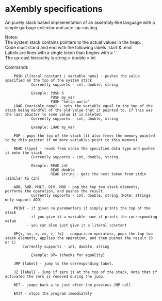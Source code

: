 <h1>aXembly specifications</h1>

An purely stack based implementation of an assembly-like language with a simple garbage collector and auto-up-casting. 

Notes:<br>
The system stack contains pointers to the actual values in the heap.<br>
Code must stand and end with the following labels .start & .end<br>
Labels are lines with a single token than begins with a '.'<br>
The up-cast hierarchy is string > double > int 

Commands
<br>

        PUSH {literal_constant | variable_name} - pushes the value specified on the top of the system stack
                Currently supports - int, double, string

                Example: PUSH 5
                         PUSH my_var
                         PUSH "hello world"
        LOAD {variable_name} - sets the variable equal to the top of the stack being mindful of the old value that it pointed to. If this was the last pointer to some value it is deleted.
                Currently supports - int, double, string
	
                Example: LOAD my_var

        POP - pops the top of the stack (it also frees the memory pointed to by this pointer if no more variables point to this memory)

        READ {type} - reads from stdin the specified data type and pushes it onto the stack
                Currently supports - int, double, string

                Example: READ int
						 READ double
						 READ string - gets the next token from stdin (similar to cin)

        ADD, SUB, MULT, DIV, MOD - pop the top two stack elements, performs the operation, and pushes the result.
                Currently supports - int, double, string (Note: strings only support ADD)

       	PRINT - if given no paramenters it simply prints the top of the stack
              - if you give it a variable name it prints the corresponding value
              - you can also just give it a literal constant

        OP{<, <=, =, >=, >, !=} - comparison operators, pops the top two stack elements, applies the operation, and then pushes the result (0 or 1)
	        Currently supports - int, double, string
	        
				Example: OP= (checks for equality)
				 
	    JMP {label} - jump to the corresponding label.     

        JZ {label} - jump if zero is at the top of the stack, note that if activated the zero is removed during the jump.

        RET - jumps back a to just after the previous JMP call
        
        EXIT - stops the program immediately
        
        